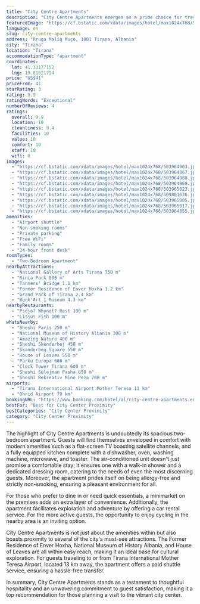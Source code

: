 ```yaml
---
title: "City Centre Apartments"
description: "City Centre Apartments emerges as a prime choice for travelers seeking the perfect blend of comfort and convenience in the heart of the city."
featuredImage: "https://cf.bstatic.com/xdata/images/hotel/max1024x768/503964903.jpg?k=9c9cd3913631fd7e6f2848933107ea26be8e8aa6406074006bd633ffe776dd01&o=&hp=1"
language: en
slug: city-centre-apartments
address: "Rruga Maliq Muço, 1001 Tirana, Albania"
city: "Tirana"
location: "Tirana"
accommodationType: "apartment"
coordinates:
  lat: 41.33177152
  lng: 19.81521794
price: "US$41"
priceFrom: 41
starRating: 3
rating: 9.9
ratingWords: "Exceptional"
numberOfReviews: 4
ratings:
  overall: 9.9
  location: 10
  cleanliness: 9.4
  facilities: 10
  value: 10
  comfort: 10
  staff: 10
  wifi: 0
images:
  - "https://cf.bstatic.com/xdata/images/hotel/max1024x768/503964903.jpg?k=9c9cd3913631fd7e6f2848933107ea26be8e8aa6406074006bd633ffe776dd01&o=&hp=1"
  - "https://cf.bstatic.com/xdata/images/hotel/max1024x768/503964867.jpg?k=73e2d1355130f5a53f8d8a268f9630de73b2cc071c6d2af834d23e0aba01c8d4&o=&hp=1"
  - "https://cf.bstatic.com/xdata/images/hotel/max1024x768/503964988.jpg?k=6dfa5378d02d46297c104ee5c17a20b531bc457170a05ace330d34030116e6c9&o=&hp=1"
  - "https://cf.bstatic.com/xdata/images/hotel/max1024x768/503964969.jpg?k=3cc934db10f20e40f4603596e54476922336d581e5a173744d1d35056b3f1cfc&o=&hp=1"
  - "https://cf.bstatic.com/xdata/images/hotel/max1024x768/503965023.jpg?k=abe2604e058c8afabf1d51117276a988aa3d27849c010818ef81b7c08f1aa992&o=&hp=1"
  - "https://cf.bstatic.com/xdata/images/hotel/max1024x768/509801636.jpg?k=96e9eae7160b16edd7ab8970628538c2f1b4c5dca37e67b8011d1be20e513659&o=&hp=1"
  - "https://cf.bstatic.com/xdata/images/hotel/max1024x768/503965005.jpg?k=a6f6c23ee8951770142280e06881751eb780853c33975170c0e1b24b38cafd84&o=&hp=1"
  - "https://cf.bstatic.com/xdata/images/hotel/max1024x768/503965017.jpg?k=eba5b988176a41eeb9244c947f7160caf8455c343a16e3f15e1d10d87d01c67e&o=&hp=1"
  - "https://cf.bstatic.com/xdata/images/hotel/max1024x768/503964855.jpg?k=009204f579b5b4ddf2f0649ec691f1940cdda64cc1de0bb286489664a9382d85&o=&hp=1"
amenities:
  - "Airport shuttle"
  - "Non-smoking rooms"
  - "Private parking"
  - "Free WiFi"
  - "Family rooms"
  - "24-hour front desk"
roomTypes:
  - "Two-Bedroom Apartment"
nearbyAttractions:
  - "National Gallery of Arts Tirana 750 m"
  - "Rinia Park 800 m"
  - "Tanners' Bridge 1.1 km"
  - "Former Residence of Enver Hoxha 1.2 km"
  - "Grand Park of Tirana 2.4 km"
  - "Bunk'Art 1 Museum 4.3 km"
nearbyRestaurants:
  - "Psejo? Whynot? Rest 100 m"
  - "Lissus Fish 100 m"
whatsNearby:
  - "Sheshi Paris 250 m"
  - "National Museum of History Albania 300 m"
  - "Amazing Nature 400 m"
  - "Sheshi Skënderbej 450 m"
  - "Skanderbeg Square 550 m"
  - "House of Leaves 550 m"
  - "Parku Europa 600 m"
  - "Clock Tower Tirana 600 m"
  - "Sheshi Sulejman Pasha 650 m"
  - "Sheshi Rekreativ Mine Peza 700 m"
airports:
  - "Tirana International Airport Mother Teresa 11 km"
  - "Ohrid Airport 79 km"
bookingURL: "https://www.booking.com/hotel/al/city-centre-apartments.en-gb.html?aid=8035640"
bestFor: "Best for City Center Proximity"
bestCategories: "City Center Proximity"
category: "City Center Proximity"
---
```


The highlight of City Centre Apartments is undoubtedly its spacious two-bedroom apartment. Guests will find themselves enveloped in comfort with modern amenities such as a flat-screen TV boasting satellite channels, and a fully equipped kitchen complete with a dishwasher, oven, washing machine, microwave, and toaster. The air-conditioned unit doesn't just promise a comfortable stay; it ensures one with a walk-in shower and a dedicated dressing room, catering to the needs of even the most discerning guests. Moreover, the apartment prides itself on being allergy-free and strictly non-smoking, ensuring a pleasant environment for all.

For those who prefer to dine in or need quick essentials, a minimarket on the premises adds an extra layer of convenience. Additionally, the apartment facilitates exploration and adventure by offering a car rental service. For the more active guests, the opportunity to enjoy cycling in the nearby area is an inviting option.

City Centre Apartments is not just about the amenities within but also boasts proximity to several of the city's must-see attractions. The Former Residence of Enver Hoxha, National Museum of History Albania, and House of Leaves are all within easy reach, making it an ideal base for cultural exploration. For guests traveling to or from Tirana International Mother Teresa Airport, located 13 km away, the apartment offers a paid shuttle service, ensuring a hassle-free transfer.

In summary, City Centre Apartments stands as a testament to thoughtful hospitality and an unwavering commitment to guest satisfaction, making it a top recommendation for those planning a visit to the vibrant city center.